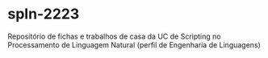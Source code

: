 # spln-2223
Repositório de fichas e trabalhos de casa da UC de Scripting no Processamento de Linguagem Natural (perfil de Engenharia de Linguagens) 
